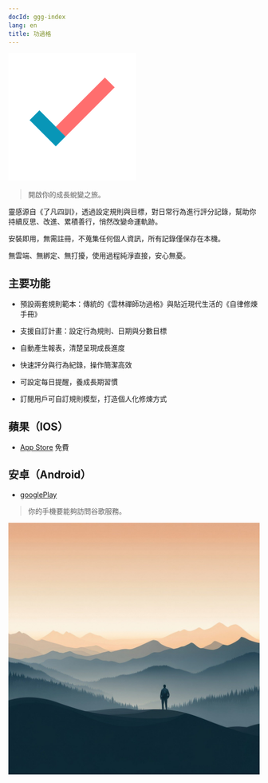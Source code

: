 ```yaml
---
docId: ggg-index
lang: en
title: 功過格
---
```


![icon](assets/icon.png)

> 開啟你的成長蛻變之旅。

靈感源自《了凡四訓》，透過設定規則與目標，對日常行為進行評分記錄，幫助你持續反思、改進、累積善行，悄然改變命運軌跡。

安裝即用，無需註冊，不蒐集任何個人資訊，所有記錄僅保存在本機。

無雲端、無綁定、無打擾，使用過程純淨直接，安心無憂。

## 主要功能

- 預設兩套規則範本：傳統的《雲林禪師功過格》與貼近現代生活的《自律修煉手冊》

- 支援自訂計畫：設定行為規則、日期與分數目標

- 自動產生報表，清楚呈現成長進度

- 快速評分與行為紀錄，操作簡潔高效

- 可設定每日提醒，養成長期習慣

- 訂閱用戶可自訂規則模型，打造個人化修煉方式

## 蘋果（IOS）

- [App Store](https://apps.apple.com/app/id6736358985) 免費

## 安卓（Android）

- [googlePlay](https://play.google.com/store/apps/details?id=me.suhe.ggg) 

> 你的手機要能夠訪問谷歌服務。

![og](assets/og.jpg)